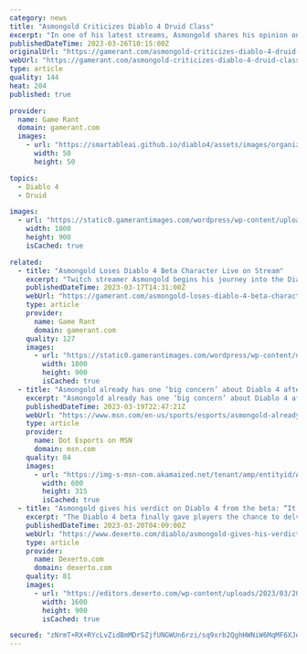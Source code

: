 ```yaml
---
category: news
title: "Asmongold Criticizes Diablo 4 Druid Class"
excerpt: "In one of his latest streams, Asmongold shares his opinion on the druid class in Diablo 4, and it's far from a positive review."
publishedDateTime: 2023-03-26T10:15:00Z
originalUrl: "https://gamerant.com/asmongold-criticizes-diablo-4-druid-class/"
webUrl: "https://gamerant.com/asmongold-criticizes-diablo-4-druid-class/"
type: article
quality: 144
heat: 204
published: true

provider:
  name: Game Rant
  domain: gamerant.com
  images:
    - url: "https://smartableai.github.io/diablo4/assets/images/organizations/gamerant.com-50x50.jpg"
      width: 50
      height: 50

topics:
  - Diablo 4
  - Druid

images:
  - url: "https://static0.gamerantimages.com/wordpress/wp-content/uploads/2023/03/diablo-4-druid-art.jpg"
    width: 1800
    height: 900
    isCached: true

related:
  - title: "Asmongold Loses Diablo 4 Beta Character Live on Stream"
    excerpt: "Twitch streamer Asmongold begins his journey into the Diablo 4 early access beta, only to suffer a crash and then lose his character. To Blizzard's credit, it's communicated that there are ongoing ..."
    publishedDateTime: 2023-03-17T14:31:00Z
    webUrl: "https://gamerant.com/asmongold-loses-diablo-4-beta-character/"
    type: article
    provider:
      name: Game Rant
      domain: gamerant.com
    quality: 127
    images:
      - url: "https://static0.gamerantimages.com/wordpress/wp-content/uploads/2023/03/twitch-asmongold-diablo-4-character.jpg"
        width: 1800
        height: 900
        isCached: true
  - title: "Asmongold already has one ‘big concern’ about Diablo 4 after playing the beta"
    excerpt: "Asmongold already has one ‘big concern’ about Diablo 4 after playing the Early Access beta over the weekend, as well as a few smaller ones."
    publishedDateTime: 2023-03-19T22:47:21Z
    webUrl: "https://www.msn.com/en-us/sports/esports/asmongold-already-has-one-big-concern-about-diablo-4-after-playing-the-beta/ar-AA18PN6j"
    type: article
    provider:
      name: Dot Esports on MSN
      domain: msn.com
    quality: 84
    images:
      - url: "https://img-s-msn-com.akamaized.net/tenant/amp/entityid/AA18PAMd.img?h=315&w=600&m=6&q=60&o=t&l=f&f=jpg&x=417&y=209"
        width: 600
        height: 315
        isCached: true
  - title: "Asmongold gives his verdict on Diablo 4 from the beta: “It’s not changing my life”"
    excerpt: "The Diablo 4 beta finally gave players the chance to delve into the new ARPG and popular Twitch Streamer, Asmongold, has given his early impressions of the latest game."
    publishedDateTime: 2023-03-20T04:09:00Z
    webUrl: "https://www.dexerto.com/diablo/asmongold-gives-his-verdict-on-diablo-4-from-the-beta-its-not-changing-my-life-2090779/"
    type: article
    provider:
      name: Dexerto.com
      domain: dexerto.com
    quality: 81
    images:
      - url: "https://editors.dexerto.com/wp-content/uploads/2023/03/20/Asmongold-Diablo-4-beta.jpg"
        width: 1600
        height: 900
        isCached: true

secured: "zNrmT+RX+RYcLvZidBmMDrSZjfUNGWUn6rzi/sq9xrb2QghHWNiW6MqMF6XJe8GEsVm4AYmeRD5uH8I9ZjIcPD57nLtC+ET/7JltPYdNa4D4e432loxl21hV8xvMrR09MCvnpo+L3OrI3Q1WKWrwbNWmuhqKkJ0qVn8/iboQDI18EMG+c2ae8Pann42DCc3y4CzJNcXRbEzgj1/YHtuRo28H/jAQEVksDeKeLyiRwOp42pckuYt4ybsQXjPz4CtR5hicmYp7Bmmw0X1KtJmszFcZRcBElC1rkIj3sBYjdvi8fjiu1e4v6cp8g3rBSWx2VvS+Aj3GPlHGuVw3mi7BQcuQmC1dxpVjIaxPuyT6hpE=;JBH4RXaPqBZmMKIEPtuNow=="
---
```


